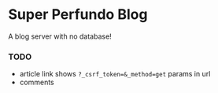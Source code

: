 # Super Perfundo Blog

A blog server with no database!

### TODO
* article link shows `?_csrf_token=&_method=get` params in url
* comments
